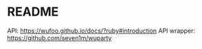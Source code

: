 # README

API: https://wufoo.github.io/docs/?ruby#introduction
API wrapper: https://github.com/seven1m/wuparty

